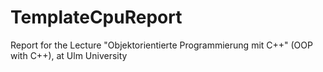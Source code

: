 # TemplateCpuReport
Report for the Lecture "Objektorientierte Programmierung mit C++" (OOP with C++), at Ulm University
